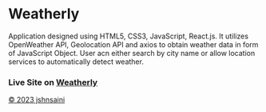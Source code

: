 <h1>Weatherly</h1>

<p>Application designed using HTML5, CSS3, JavaScript, React.js. It utilizes OpenWeather API, Geolocation API and axios to obtain weather data in form of JavaScript Object. User acn either search by city name or allow location services to automatically detect weather.</p>

<h3>Live Site on <a target="_blank" href="https://weatherly-w5qe.onrender.com/">Weatherly</h3>

<span>&copy; 2023 jshnsaini</span>